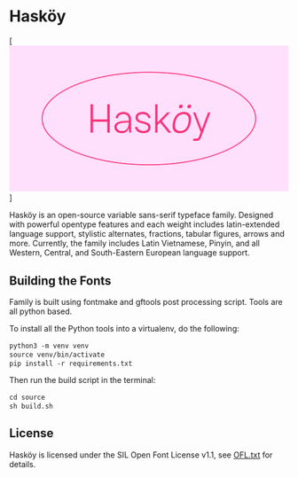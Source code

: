 # Hasköy

[![Cover](cover.png)]

Hasköy is an open-source variable sans-serif typeface family. Designed with powerful opentype features and each weight includes latin-extended language support, stylistic alternates, fractions, tabular figures, arrows and more. Currently, the family includes Latin Vietnamese, Pinyin, and all Western, Central, and South-Eastern European language support.


## Building the Fonts

Family is built using fontmake and gftools post processing script. Tools are all python based.

To install all the Python tools into a virtualenv, do the following:

```
python3 -m venv venv
source venv/bin/activate
pip install -r requirements.txt
```

Then run the build script in the terminal:

```
cd source
sh build.sh
```

## License

Hasköy is licensed under the SIL Open Font License v1.1, see [OFL.txt](OFL.txt) for details.